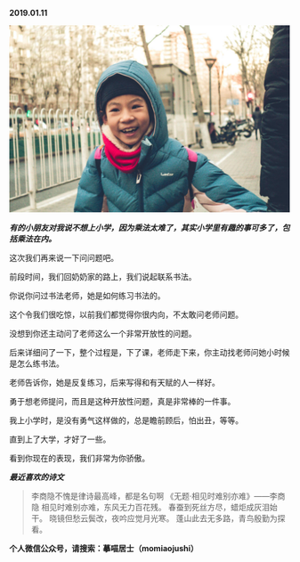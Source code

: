 
          
            
**2019.01.11**



![](img/51001-aa13934f33a65867.jpg)




***有的小朋友对我说不想上小学，因为乘法太难了，其实小学里有趣的事可多了，包括乘法在内。***

这次我们再来说一下问问题吧。

前段时间，我们回奶奶家的路上，我们说起联系书法。

你说你问过书法老师，她是如何练习书法的。

这个令我们很吃惊，以前我们都觉得你很内向，不太敢问老师问题。

没想到你还主动问了老师这么一个非常开放性的问题。

后来详细问了一下，整个过程是，下了课，老师走下来，你主动找老师问她小时候是怎么练书法。

老师告诉你，她是反复练习，后来写得和有天赋的人一样好。

勇于想老师提问，而且是这种开放性问题，真是非常棒的一件事。

我上小学时，是没有勇气这样做的，总是瞻前顾后，怕出丑，等等。

直到上了大学，才好了一些。

看到你现在的表现，我们非常为你骄傲。


***最近喜欢的诗文***
>李商隐不愧是律诗最高峰，都是名句啊
《无题·相见时难别亦难》——李商隐
相见时难别亦难，东风无力百花残。
春蚕到死丝方尽，蜡炬成灰泪始干。
晓镜但愁云鬓改，夜吟应觉月光寒。
蓬山此去无多路，青鸟殷勤为探看。




**个人微信公众号，请搜索：摹喵居士（momiaojushi）**

          
        